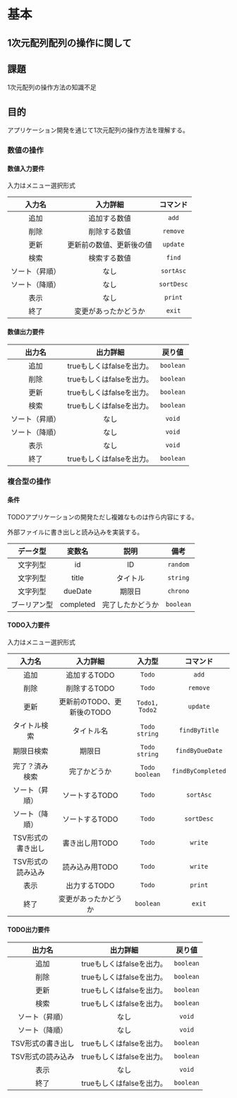 # 基本

## $1$次元配列配列の操作に関して

## 課題

$1$次元配列の操作方法の知識不足

## 目的

アプリケーション開発を通じて$1$次元配列の操作方法を理解する。

### 数値の操作

#### 数値入力要件

入力はメニュー選択形式

|     入力名     |         入力詳細         |    コマンド    |
| :------------: | :----------------------: | :------------: |
|      追加      |       追加する数値       |   ```add```    |
|      削除      |       削除する数値       |  ```remove```  |
|      更新      | 更新前の数値、更新後の値 |  ```update```  |
|      検索      |       検索する数値       |   ```find```   |
| ソート（昇順） |           なし           | ```sortAsc```  |
| ソート（降順） |           なし           | ```sortDesc``` |
|      表示      |           なし           |  ```print```   |
|      終了      |   変更があったかどうか   |   ```exit```   |

#### 数値出力要件

|     出力名     |         出力詳細          |    戻り値     |
| :------------: | :-----------------------: | :-----------: |
|      追加      | trueもしくはfalseを出力。 | ```boolean``` |
|      削除      | trueもしくはfalseを出力。 | ```boolean``` |
|      更新      | trueもしくはfalseを出力。 | ```boolean``` |
|      検索      | trueもしくはfalseを出力。 | ```boolean``` |
| ソート（昇順） |           なし            |  ```void```   |
| ソート（降順） |           なし            |  ```void```   |
|      表示      |           なし            |  ```void```   |
|      終了      | trueもしくはfalseを出力。 | ```boolean``` |

### 複合型の操作

#### 条件

TODOアプリケーションの開発ただし複雑なものは作ら内容にする。

外部ファイルに書き出しと読み込みを実装する。

|   データ型   |  変数名   |       説明       |     備考      |
| :----------: | :-------: | :--------------: | :-----------: |
|   文字列型   |    id     |        ID        | ```random```  |
|   文字列型   |   title   |     タイトル     | ```string```  |
|   文字列型   |  dueDate  |      期限日      | ```chrono```  |
| ブーリアン型 | completed | 完了したかどうか | ```boolean``` |

#### TODO入力要件

入力はメニュー選択形式

|      入力名       |          入力詳細          |       入力型       |       コマンド        |
| :---------------: | :------------------------: | :----------------: | :-------------------: |
|       追加        |        追加するTODO        |     ```Todo```     |       ```add```       |
|       削除        |        削除するTODO        |     ```Todo```     |     ```remove```      |
|       更新        | 更新前のTODO、更新後のTODO | ```Todo1, Todo2``` |     ```update```      |
|   タイトル検索    |         タイトル名         | ```Todo string```  |   ```findByTitle```   |
|    期限日検索     |           期限日           | ```Todo string```  |  ```findByDueDate```  |
|  完了？済み検索   |        完了かどうか        | ```Todo boolean``` | ```findByCompleted``` |
|  ソート（昇順）   |       ソートするTODO       |     ```Todo```     |     ```sortAsc```     |
|  ソート（降順）   |       ソートするTODO       |     ```Todo```     |    ```sortDesc```     |
| TSV形式の書き出し |       書き出し用TODO       |     ```Todo```     |      ```write```      |
| TSV形式の読み込み |       読み込み用TODO       |     ```Todo```     |      ```write```      |
|       表示        |        出力するTODO        |     ```Todo```     |      ```print```      |
|       終了        |    変更があったかどうか    |   ```boolean```    |      ```exit```       |

#### TODO出力要件

|      出力名       |         出力詳細          |    戻り値     |
| :---------------: | :-----------------------: | :-----------: |
|       追加        | trueもしくはfalseを出力。 | ```boolean``` |
|       削除        | trueもしくはfalseを出力。 | ```boolean``` |
|       更新        | trueもしくはfalseを出力。 | ```boolean``` |
|       検索        | trueもしくはfalseを出力。 | ```boolean``` |
|  ソート（昇順）   |           なし            |  ```void```   |
|  ソート（降順）   |           なし            |  ```void```   |
| TSV形式の書き出し | trueもしくはfalseを出力。 | ```boolean``` |
| TSV形式の読み込み | trueもしくはfalseを出力。 | ```boolean``` |
|       表示        |           なし            |  ```void```   |
|       終了        | trueもしくはfalseを出力。 | ```boolean``` |
